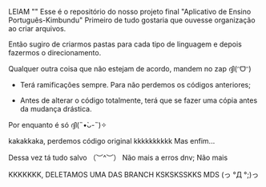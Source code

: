 LEIAM ""
Esse é o repositório do nosso projeto final
"Aplicativo de Ensino Português-Kimbundu"
Primeiro de tudo gostaria que ouvesse organização ao criar arquivos. 

Então sugiro de criarmos pastas para cada tipo de linguagem e depois fazermos o direcionamento.

Qualquer outra coisa que não estejam de acordo, mandem no zap ദ്ദി(ᵔᗜᵔ)

- Terá ramificações sempre. Para não perdemos os códigos anteriores;

- Antes de alterar o código totalmente, terá que se fazer uma cópia antes da mudança drástica.

Por enquanto é só ദ്ദി(˵•̀ᴗ-˵)✧

kakakkaka, perdemos  código original kkkkkkkkkk
Mas enfim...

Dessa vez tá tudo salvo （︶^︶）
Não mais a erros dnv;
Não mais

KKKKKKK, DELETAMOS UMA DAS BRANCH KSKSKSSKKS
MDS (っ °Д °;)っ

